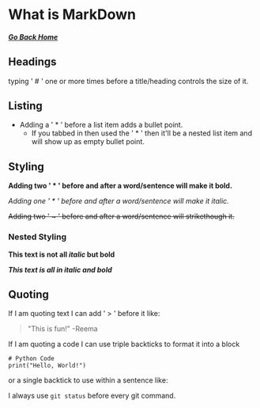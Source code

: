 # What is MarkDown

##### [Go Back Home](README.md)

## Headings
typing ' # ' one or more times before a title/heading controls the size of it.  


## Listing
* Adding a ' * ' before a list item adds a bullet point.
  * If you tabbed in then used the ' * ' then it'll be a nested list item and will show up as empty bullet point.  
  
  
## Styling
**Adding two ' * ' before and after a word/sentence will make it bold.**

*Adding one ' * ' before and after a word/sentence will make it italic.*

~~Adding two ' ~ ' before and after a word/sentence will strikethough it.~~    

### Nested Styling
**This text is not all _italic_ but bold**

***This text is all in italic and bold***  


## Quoting
If I am quoting text I can add ' > ' before it like:
> "This is fun!"
-Reema  

If I am quoting a code I can use triple backticks to format it into a block
```
# Python Code
print("Hello, World!")
```  
or a single backtick to use within a sentence like:

I always use `git status` before every git command.  